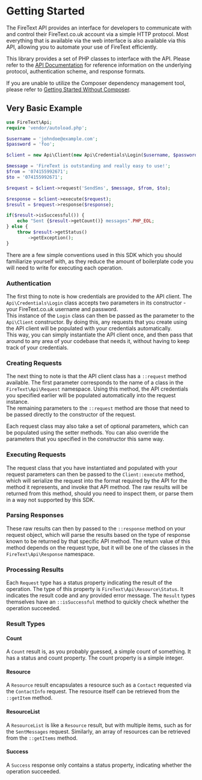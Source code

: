 Getting Started
===============

The FireText API provides an interface for developers to communicate with and
control their FireText.co.uk account via a simple HTTP protocol. Most everything
that is available via the web interface is also available via this API, allowing
you to automate your use of FireText efficiently.

This library provides a set of PHP classes to interface with the API. Please
refer to the [API Documentation](https://www.firetext.co.uk/api-documentation)
for reference information on the underlying protocol, authentication scheme, and
response formats.

If you are unable to utilize the Composer dependency management tool, please
refer to [Getting Started Without Composer](getting-started/01.without-composer.md).

## Very Basic Example

```php
use FireText\Api;
require 'vendor/autoload.php';

$username = 'johndoe@example.com';
$password = 'foo';

$client = new Api\Client(new Api\Credentials\Login($username, $password));

$message = 'FireText is outstanding and really easy to use!';
$from = '074155992671';
$to = '074155992671';

$request = $client->request('SendSms', $message, $from, $to);

$response = $client->execute($request);
$result = $request->response($response);

if($result->isSuccessful()) {
    echo "Sent {$result->getCount()} messages".PHP_EOL;
} else {
    throw $result->getStatus()
        ->getException();
}
```

There are a few simple conventions used in this SDK which you should familiarize
yourself with, as they reduce the amount of boilerplate code you will need to
write for executing each operation.

### Authentication

The first thing to note is how credentials are provided to the API client. The
`Api\Credentials\Login` class accepts two parameters in its constructor - your
FireText.co.uk username and password.  
This instance of the `Login` class can then be passed as the parameter to
the `Api\Client` constructor. By doing this, any requests that you create using
the API client will be populated with your credentials automatically.  
This way, you can simply instantiate the API client once, and then pass that
around to any area of your codebase that needs it, without having to keep track
of your credentials.

### Creating Requests

The next thing to note is that the API client class has a `::request` method
available. The first parameter corresponds to the name of a class in the
`FireText\Api\Request` namespace. Using this method, the API credentials you
specified earlier will be populated automatically into the request instance.  
The remaining parameters to the `::request` method are those that need to be
passed directly to the constructor of the request.

Each request class may also take a set of optional parameters, which can be
populated using the setter methods. You can also override the parameters that
you specified in the constructor this same way.

### Executing Requests

The request class that you have instantiated and populated with your request
parameters can then be passed to the `Client::execute` method, which will
serialize the request into the format required by the API for the method it
represents, and invoke that API method. The raw results will be returned from
this method, should you need to inspect them, or parse them in a way not
supported by this SDK.

### Parsing Responses

These raw results can then by passed to the `::response` method on your request
object, which will parse the results based on the type of response known
to be returned by that specific API method. The return value of this method
depends on the request type, but it will be one of the classes in the
`FireText\Api\Response` namespace.

### Processing Results

Each `Request` type has a status property indicating the result of the
operation. The type of this property is `FireText\Api\Resource\Status`. It
indicates the result code and any provided error message. The `Result` types
themselves have an `::isSuccessful` method to quickly check whether the
operation succeeded.

### Result Types

#### Count

A `Count` result is, as you probably guessed, a simple count of something. It
has a status and count property. The count property is a simple integer.

#### Resource

A `Resource` result encapsulates a resource such as a `Contact` requested via
the `ContactInfo` request. The resource itself can be retrieved from the
`::getItem` method.

#### ResourceList

A `ResourceList` is like a `Resource` result, but with multiple items, such
as for the `SentMessages` request. Similarly, an array of resources can be
retrieved from the `::getItems` method.

#### Success

A `Success` response only contains a status property, indicating whether the
operation succeeded.

